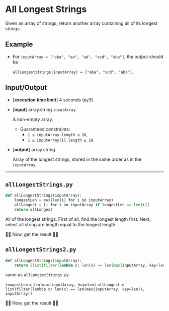 # All Longest Strings

Given an array of strings, return another array containing all of its longest strings.

## Example

* For `inputArray = ["aba", "aa", "ad", "vcd", "aba"]`, the output should be

    `allLongestStrings(inputArray) = ["aba", "vcd", "aba"]`.

## Input/Output

* [**execution time limit**] 4 seconds (py3)

* [**input**] array.string `inputArray`

    A non-empty array.

  * Guaranteed constraints:
    * `1 ≤ inputArray.length ≤ 10`,
    * `1 ≤ inputArray[i].length ≤ 10`.

* [**output**] array.string

    Array of the longest strings, stored in the same order as in the `inputArray`.

---

`allLongestStrings.py`
---
```python
def allLongestStrings(inputArray):
    longestLen = max(len(i) for i in inputArray)
    allLongest = [i for i in inputArray if longestLen == len(i)]
    return allLongest
```
All of the longest strings. First of all, find the longest length first. Next, select all string are length equal to the longest length 

🥳🥳 Now, get the result 🥳🥳

`allLongestStrings2.py`
---
```python 
def allLongestStrings(inputArray):
    return (list(filter(lambda x: len(x) == len(max(inputArray, key=len)), inputArray)))
```

same as `allLongestStrings.py` 

`longestLen` = `len(max(inputArray, key=len)`
`allLongest` = `list(filter(lambda x: len(x) == len(max(inputArray, key=len)), inputArray))`

🥳🥳 Now, get the result 🥳🥳